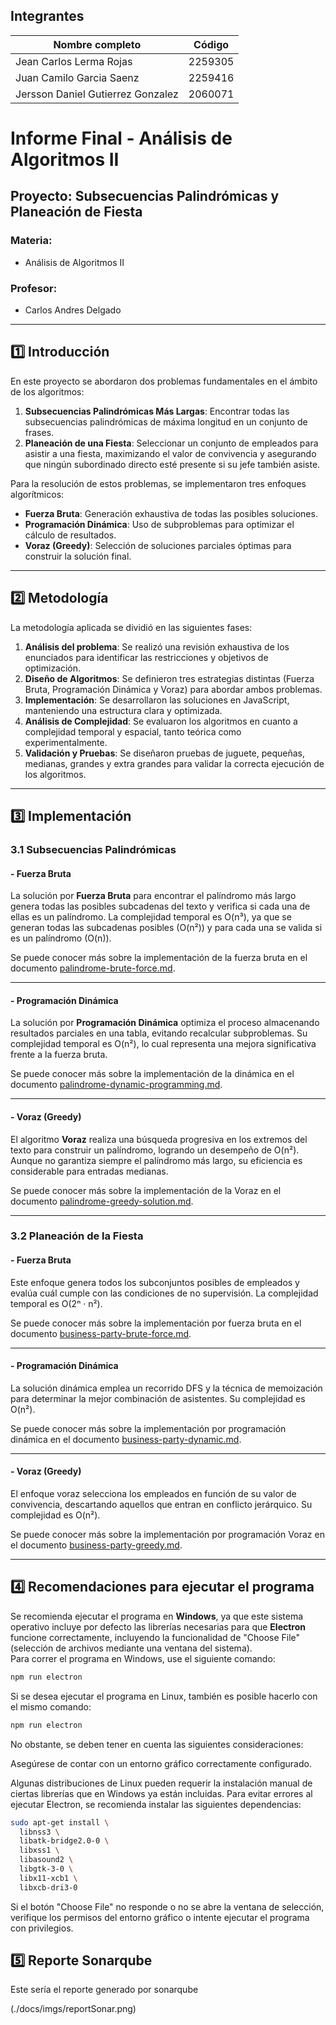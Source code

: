 ## Integrantes

Nombre completo | Código  
--- | ---  
Jean Carlos Lerma Rojas | 2259305  
Juan Camilo Garcia Saenz | 2259416  
Jersson Daniel Gutierrez Gonzalez | 2060071  

# Informe Final - Análisis de Algoritmos II

## Proyecto: Subsecuencias Palindrómicas y Planeación de Fiesta

### Materia:

* Análisis de Algoritmos II

### Profesor:

* Carlos Andres Delgado

---

## 1️⃣ Introducción

En este proyecto se abordaron dos problemas fundamentales en el ámbito de los algoritmos:

1. **Subsecuencias Palindrómicas Más Largas**: Encontrar todas las subsecuencias palindrómicas de máxima longitud en un conjunto de frases.  
2. **Planeación de una Fiesta**: Seleccionar un conjunto de empleados para asistir a una fiesta, maximizando el valor de convivencia y asegurando que ningún subordinado directo esté presente si su jefe también asiste.

Para la resolución de estos problemas, se implementaron tres enfoques algorítmicos:

* **Fuerza Bruta**: Generación exhaustiva de todas las posibles soluciones.  
* **Programación Dinámica**: Uso de subproblemas para optimizar el cálculo de resultados.  
* **Voraz (Greedy)**: Selección de soluciones parciales óptimas para construir la solución final.

---

## 2️⃣ Metodología

La metodología aplicada se dividió en las siguientes fases:

1. **Análisis del problema**: Se realizó una revisión exhaustiva de los enunciados para identificar las restricciones y objetivos de optimización.  
2. **Diseño de Algoritmos**: Se definieron tres estrategias distintas (Fuerza Bruta, Programación Dinámica y Voraz) para abordar ambos problemas.  
3. **Implementación**: Se desarrollaron las soluciones en JavaScript, manteniendo una estructura clara y optimizada.  
4. **Análisis de Complejidad**: Se evaluaron los algoritmos en cuanto a complejidad temporal y espacial, tanto teórica como experimentalmente.  
5. **Validación y Pruebas**: Se diseñaron pruebas de juguete, pequeñas, medianas, grandes y extra grandes para validar la correcta ejecución de los algoritmos.

---

## 3️⃣ Implementación

### 3.1 Subsecuencias Palindrómicas

#### - Fuerza Bruta

La solución por **Fuerza Bruta** para encontrar el palíndromo más largo genera todas las posibles subcadenas del texto y verifica si cada una de ellas es un palíndromo. La complejidad temporal es O(n³), ya que se generan todas las subcadenas posibles (O(n²)) y para cada una se valida si es un palíndromo (O(n)).

Se puede conocer más sobre la implementación de la fuerza bruta en el documento [palindrome-brute-force.md](./docs/palindrome-brute-force.md).

---

#### - Programación Dinámica

La solución por **Programación Dinámica** optimiza el proceso almacenando resultados parciales en una tabla, evitando recalcular subproblemas. Su complejidad temporal es O(n²), lo cual representa una mejora significativa frente a la fuerza bruta.

Se puede conocer más sobre la implementación de la dinámica en el documento [palindrome-dynamic-programming.md](./docs/palindrome-dynamic-programming.md).

---

#### - Voraz (Greedy)

El algoritmo **Voraz** realiza una búsqueda progresiva en los extremos del texto para construir un palíndromo, logrando un desempeño de O(n²). Aunque no garantiza siempre el palíndromo más largo, su eficiencia es considerable para entradas medianas.

Se puede conocer más sobre la implementación de la Voraz en el documento [palindrome-greedy-solution.md](./docs/palindrome-greedy-solution.md).

---

### 3.2 Planeación de la Fiesta

#### - Fuerza Bruta

Este enfoque genera todos los subconjuntos posibles de empleados y evalúa cuál cumple con las condiciones de no supervisión. La complejidad temporal es O(2ⁿ · n²).

Se puede conocer más sobre la implementación por fuerza bruta en el documento [business-party-brute-force.md](./docs/business-party-brute-force.md).

---

#### - Programación Dinámica

La solución dinámica emplea un recorrido DFS y la técnica de memoización para determinar la mejor combinación de asistentes. Su complejidad es O(n²).

Se puede conocer más sobre la implementación por programación dinámica en el documento [business-party-dynamic.md](./docs/business-party-dynamic.md).

---

#### - Voraz (Greedy)

El enfoque voraz selecciona los empleados en función de su valor de convivencia, descartando aquellos que entran en conflicto jerárquico. Su complejidad es O(n²).

Se puede conocer más sobre la implementación por programación Voraz en el documento [business-party-greedy.md](./docs/business-party-greedy.md).

---

## 4️⃣ Recomendaciones para ejecutar el programa

Se recomienda ejecutar el programa en **Windows**, ya que este sistema operativo incluye por defecto las librerías necesarias para que **Electron** funcione correctamente, incluyendo la funcionalidad de "Choose File" (selección de archivos mediante una ventana del sistema).  
Para correr el programa en Windows, use el siguiente comando:

```bash
npm run electron
```
Si se desea ejecutar el programa en Linux, también es posible hacerlo con el mismo comando:

```bash
npm run electron
```
No obstante, se deben tener en cuenta las siguientes consideraciones:

Asegúrese de contar con un entorno gráfico correctamente configurado.

Algunas distribuciones de Linux pueden requerir la instalación manual de ciertas librerías que en Windows ya están incluidas. Para evitar errores al ejecutar Electron, se recomienda instalar las siguientes dependencias:

```bash
sudo apt-get install \
  libnss3 \
  libatk-bridge2.0-0 \
  libxss1 \
  libasound2 \
  libgtk-3-0 \
  libx11-xcb1 \
  libxcb-dri3-0
```

Si el botón "Choose File" no responde o no se abre la ventana de selección, verifique los permisos del entorno gráfico o intente ejecutar el programa con privilegios.

## 5️⃣ Reporte Sonarqube

Este sería el reporte generado por sonarqube

(./docs/imgs/reportSonar.png)

